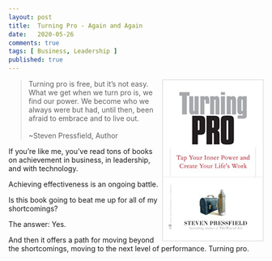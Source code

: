 ```yaml
---
layout: post
title:  Turning Pro - Again and Again
date:   2020-05-26
comments: true
tags: [ Business, Leadership ]
published: true
---
```

 
<img src="/images/turning_pro_steven_pressfield.jpg" width="200" align="right" alt="Turning Pro by Steven Pressfield" title="Turning Pro by Steven Pressfield" />

>Turning pro is free, but it’s not easy. What we get when we turn pro is, we find our power. We become who we always were but had, until then, been afraid to embrace and to live out.
<br/><br/>~Steven Pressfield, Author

If you’re like me, you’ve read tons of books on achievement in business, in leadership, and with technology.

Achieving effectiveness is an ongoing battle.

Is this book going to beat me up for all of my shortcomings?

The answer: Yes.

And then it offers a path for moving beyond the shortcomings, moving to the next level of performance. Turning pro.



